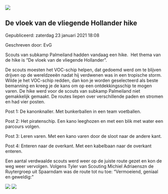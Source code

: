 


![](https://nawaka.scouting.nl/images/articles/30083867218_ad8214c97f_k.jpg)


De vloek van de vliegende Hollander hike
-----------------------------------------





 Gepubliceerd: zaterdag 23 januari 2021 18:08
   

 Geschreven door: EvG
   




 Scouts van subkamp Palmeiland hadden vandaag een hike.  Het thema van de hike is “De vloek van de vliegende Hollander”.
 



 De scouts moesten het VOC-schip helpen, dat gedoemd werd om te blijven drijven op de wereldzeeën nadat hij verdwenen was in een tropische storm. Wilde je het VOC-schip redden, dan kon je worden geselecteerd als beste bemanning en kreeg je de kans om op een ontdekkingsschip te mogen varen. De hike werd voor de scouts van subkamp Palmeiland niet gemakkelijk gemaakt. De routes liepen over verschillende paden en stromen en had vier posten.
 



 Post 1: De kanonknaller. Met bunkerballen in een team voetballen.
 



 Post 2: Het piratenschip. Een kano leeghozen en met een blik met water een parcours volgen.
 



 Post 3: Leren varen. Met een kano varen door de sloot naar de andere kant.
 



 Post 4: Enteren naar de overkant. Met een kabelbaan naar de overkant enteren.
 



 Een aantal verdwaalde scouts werd weer op de juiste route gezet en kon de weg weer vervolgen. Volgens Tyler van Scouting Michiel Adriaenszn de Ruytergroep uit Spaarndam was de route tot nu toe: “Vermoeiend, geniaal en geweldig:"
 






![](https://nawaka.scouting.nl/images/articles/30092265908_b404a5b082_h.jpg)
![](https://nawaka.scouting.nl/images/articles/30083867638_a1a5c53c52_k.jpg)



